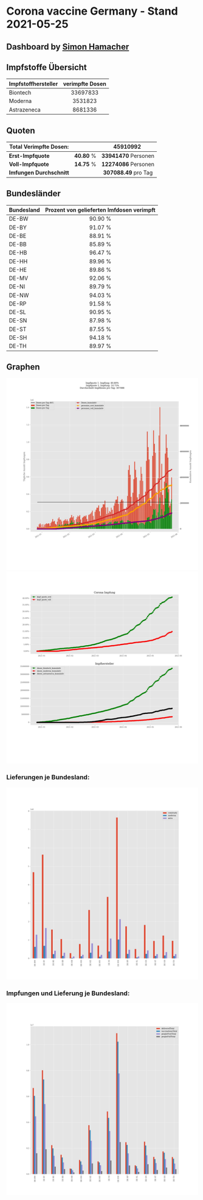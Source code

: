 # Corona vaccine Germany - Stand 2021-05-25
## Dashboard by [Simon Hamacher](https://www.shamacher.eu)
## Impfstoffe Übersicht
**Impfstoffhersteller** | **verimpfte Dosen**
-------- | :--------:
Biontech | 33697833
Moderna | 3531823
Astrazeneca | 8681336


## Quoten
**Total Verimpfte Dosen:** | |45910992&nbsp;
-------- | :--------:| :--------:
**Erst-Impfquote** | **40.80** %| **33941470** Personen
**Voll-Impfquote** | **14.75** %| **12274086** Personen
**Imfungen Durchschnitt** | |**307088.49** pro Tag 
## Bundesländer
**Bundesland** | **Prozent von gelieferten Imfdosen verimpft**
-------- | :--------:
DE-BW | 90.90 %
DE-BY | 91.07 %
DE-BE | 88.91 %
DE-BB | 85.89 %
DE-HB | 96.47 %
DE-HH | 89.96 %
DE-HE | 89.86 %
DE-MV | 92.06 %
DE-NI | 89.79 %
DE-NW | 94.03 %
DE-RP | 91.58 %
DE-SL | 90.95 %
DE-SN | 87.98 %
DE-ST | 87.55 %
DE-SH | 94.18 %
DE-TH | 89.97 %
## Graphen
<img src="Impfungen-Corona-01.jpg" alt="Impf Übersicht" title="Impf Übersicht" />
<img src="Impfungen-Corona-02.jpg" alt="Impfquote" title="Impf Übersicht" />

### Lieferungen je Bundesland:
<img src="Impfungen-Corona-04.jpg" alt="Impfungen in den Bundesländern" title="Impfungen in den Bundesländern" />

### Impfungen und Lieferung je Bundesland:
<img src="Impfungen-Corona-05.jpg" alt="Impfungen in den Bundesländern" title="Impfungen in den Bundesländern" />

